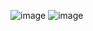 ![image](https://github.com/shivanshNemaHotwax/training_assignment/assets/157474517/f95171a0-2980-4a4f-a047-f4dbd9aa1770)
![image](https://github.com/shivanshNemaHotwax/training_assignment/assets/157474517/a5124be0-49f1-4264-974b-eacdfc6c51b1)

